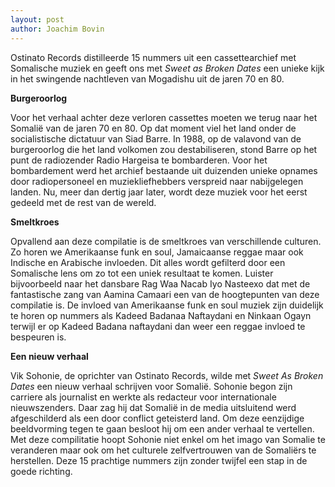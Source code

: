 ```yaml
---
layout: post
author: Joachim Bovin
---
```

Ostinato Records distilleerde 15 nummers uit een cassettearchief met Somalische muziek en geeft ons met <i> Sweet as Broken Dates </i> een unieke kijk in het swingende nachtleven van Mogadishu uit de jaren 70 en 80. 

<b> Burgeroorlog </b>

Voor het verhaal achter deze verloren cassettes moeten we terug naar het Somalië van de jaren 70 en 80. Op dat moment viel het land onder de socialistische dictatuur van Siad Barre. In 1988, op de valavond van de burgeroorlog die het land volkomen zou destabiliseren, stond Barre op het punt de radiozender Radio Hargeisa te bombarderen. Voor het bombardement werd het archief bestaande uit duizenden unieke opnames door radiopersoneel en muziekliefhebbers verspreid naar nabijgelegen landen. Nu, meer dan dertig jaar later, wordt deze muziek voor het eerst gedeeld met de rest van de wereld. 

<b> Smeltkroes </b>

Opvallend aan deze compilatie is de smeltkroes van verschillende culturen. Zo horen we Amerikaanse funk en soul, Jamaicaanse reggae maar ook Indische en Arabische invloeden. Dit alles wordt gefilterd door een Somalische lens om zo tot een uniek resultaat te komen. Luister bijvoorbeeld naar het dansbare Rag Waa Nacab Iyo Nasteexo dat met de fantastische zang van Aamina Camaari een van de hoogtepunten van deze compilatie is. De invloed van Amerikaanse funk en soul muziek zijn duidelijk te horen op nummers als Kadeed Badanaa Naftaydani en Ninkaan Ogayn terwijl er op Kadeed Badana naftaydani dan weer een reggae invloed te bespeuren is. 

<b> Een nieuw verhaal </b>

Vik Sohonie, de oprichter van Ostinato Records, wilde met <i> Sweet As Broken Dates </i> een nieuw verhaal schrijven voor Somalië. Sohonie begon zijn carriere als journalist en werkte als redacteur voor internationale nieuwszenders. Daar zag hij dat Somalië in de media uitsluitend werd afgeschilderd als een door conflict geteisterd land. Om deze eenzijdige beeldvorming tegen te gaan besloot hij om een ander verhaal te vertellen. Met deze compilitatie hoopt Sohonie niet enkel om het imago van Somalie te veranderen maar ook om het culturele zelfvertrouwen van de Somaliërs te herstellen. Deze 15 prachtige nummers zijn zonder twijfel een stap in de goede richting.
 
 

